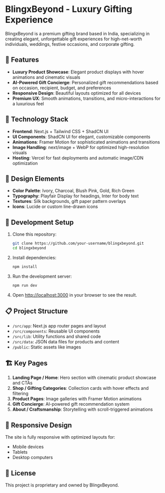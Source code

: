 # BlingxBeyond - Luxury Gifting Experience

BlingxBeyond is a premium gifting brand based in India, specializing in creating elegant, unforgettable gift experiences for high-net-worth individuals, weddings, festive occasions, and corporate gifting.

## 🌟 Features

- **Luxury Product Showcase**: Elegant product displays with hover animations and cinematic visuals
- **AI-Powered Gift Concierge**: Personalized gift recommendations based on occasion, recipient, budget, and preferences
- **Responsive Design**: Beautiful layouts optimized for all devices
- **Premium UX**: Smooth animations, transitions, and micro-interactions for a luxurious feel

## 🚀 Technology Stack

- **Frontend**: Next.js + Tailwind CSS + ShadCN UI
- **UI Components**: ShadCN UI for elegant, customizable components
- **Animations**: Framer Motion for sophisticated animations and transitions
- **Image Handling**: next/image + WebP for optimized high-resolution visuals
- **Hosting**: Vercel for fast deployments and automatic image/CDN optimization

## 🎨 Design Elements

- **Color Palette**: Ivory, Charcoal, Blush Pink, Gold, Rich Green
- **Typography**: Playfair Display for headings, Inter for body text
- **Textures**: Silk backgrounds, gift paper pattern overlays
- **Icons**: Lucide or custom line-drawn icons

## 🧰 Development Setup

1. Clone this repository:
   ```bash
   git clone https://github.com/your-username/blingxbeyond.git
   cd blingxbeyond
   ```

2. Install dependencies:
   ```bash
   npm install
   ```

3. Run the development server:
   ```bash
   npm run dev
   ```

4. Open [http://localhost:3000](http://localhost:3000) in your browser to see the result.

## 📋 Project Structure

- `/src/app`: Next.js app router pages and layout
- `/src/components`: Reusable UI components
- `/src/lib`: Utility functions and shared code
- `/src/data`: JSON data files for products and content
- `/public`: Static assets like images

## 🏗️ Key Pages

1. **Landing Page / Home**: Hero section with cinematic product showcase and CTAs
2. **Shop / Gifting Categories**: Collection cards with hover effects and filtering
3. **Product Pages**: Image galleries with Framer Motion animations
4. **Gift Concierge**: AI-powered gift recommendation system
5. **About / Craftsmanship**: Storytelling with scroll-triggered animations

## 📱 Responsive Design

The site is fully responsive with optimized layouts for:
- Mobile devices
- Tablets
- Desktop computers

## 📝 License

This project is proprietary and owned by BlingxBeyond. 
